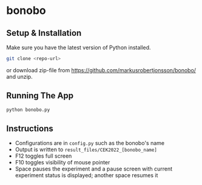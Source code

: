 # bonobo

## Setup & Installation

Make sure you have the latest version of Python installed.

```bash
git clone <repo-url>
```

or download zip-file from https://github.com/markusrobertjonsson/bonobo/ and unzip.

## Running The App

```bash
python bonobo.py
```

## Instructions

- Configurations are in `config.py` such as the bonobo's name
- Output is written to `result_files/CEK2022_[bonobo_name]`
- F12 toggles full screen
- F10 toggles visibility of mouse pointer
- Space pauses the experiment and a pause screen with current experiment status is displayed; another space resumes it
